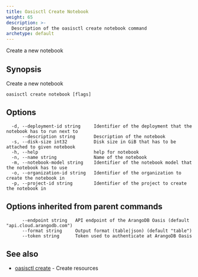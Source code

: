 ```yaml
---
title: Oasisctl Create Notebook
weight: 65
description: >-
  Description of the oasisctl create notebook command
archetype: default
---
```

Create a new notebook

## Synopsis

Create a new notebook

```
oasisctl create notebook [flags]
```

## Options

```
  -d, --deployment-id string     Identifier of the deployment that the notebook has to run next to
      --description string       Description of the notebook
  -s, --disk-size int32          Disk size in GiB that has to be attached to given notebook
  -h, --help                     help for notebook
  -n, --name string              Name of the notebook
  -m, --notebook-model string    Identifier of the notebook model that the notebook has to use
  -o, --organization-id string   Identifier of the organization to create the notebook in
  -p, --project-id string        Identifier of the project to create the notebook in
```

## Options inherited from parent commands

```
      --endpoint string   API endpoint of the ArangoDB Oasis (default "api.cloud.arangodb.com")
      --format string     Output format (table|json) (default "table")
      --token string      Token used to authenticate at ArangoDB Oasis
```

## See also

* [oasisctl create](_index.md)	 - Create resources

